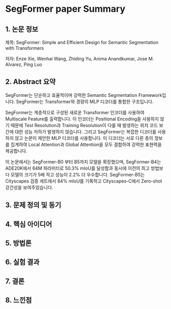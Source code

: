 # SegFormer paper Summary
## 1. 논문 정보
제목: SegFormer: Simple and Efficient Design for Semantic Segmentation with Transformers

저자: Enze Xie, Wenhai Wang, Zhiding Yu, Anima Anandkumar, Jose M. Alvarez, Ping Luo

## 2. Abstract 요약
SegFormer는 단순하고 효율적이며 강력한 Semantic Segmentation Framework입니다. SegFormer는 Transformer와 경량의 MLP 디코더를 통합한 구조입니다.

SegFormer는 계층적으로 구성된 새로운 Transformer 인코더를 사용하여 Multiscale Feature를 출력합니다. 이 인코더는 Positional Encoding을 사용하지 않기 때문에 Test Resolution과 Training Resolution이 다를 때 발생하는 위치 코드 보간에 대한 성능 저하가 발생하지 않습니다. 그리고 SegFormer는 복잡한 디코더를 사용하지 않고 논문이 제안한 MLP 디코더를 사용합니다. 이 디코더는 서로 다른 층의 정보를 집계하여 Local Attention과 Global Attention을 모두 결합하여 강력한 표현력을 제공합니다.

이 논문에서는 SegFormer-B0 부터 B5까지 모델을 확장했으며, SegFormer-B4는 ADE20K에서 64M 파라미터로 50.3% mIoU를 달성함과 동시에 이전의 최고 방법보다 모델의 크기가 5배 작고 성능이 2.2% 더 우수합니다. SegFormer-B5는 Cityscapes 검증 세트에서 84% mIoU를 기록하고 Cityscapes-C에서 Zero-shot 강건성을 보여주었습니다.

## 3. 문제 정의 및 동기

## 4. 핵심 아이디어

## 5. 방법론

## 6. 실험 결과

## 7. 결론

## 8. 느낀점
